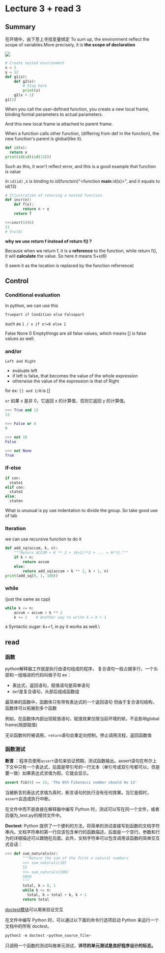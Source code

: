 # Lecture 3 + read 3

## Summary

在环境中，由下至上寻找变量绑定
To sum up, the environment reflect the scope of variables.More precisely, it is **the scope of declaration**

<img src="https://s2.loli.net/2022/08/02/SAJZKo3OzEIq19Q.png" ></a>
```py
# Create nested environment
x = 1
y = 12
def g1(x):
    def g2(x):
        # Stop here
        print(x)
    g2(x + 1)
g1(2)
```
When you call the user-defined function, you create a new local frame, binding formal parameters to actual parameters.

And this new local frame ia attached to parent frame.

When a function calls other function, (differing from def in the function), the new function's parent is global(like it).

```py
def id(x):
  return x
print(id(id)(id(13)))
```
Such as this, it won't reflect error, and this is a good example that function is value

in `id(id)` ,x is binding to id(functoin)"<function __main__.id(x)>", and it equals to id(13)

```py
# Illustration of returing a nested function.
def incr(n):
    def f(x):
        return n + x
    return f

>>>incr(5)(6)
11
# 5+x(6)
```
**why we use return f instead of return f() ?**

Because when we return f, it is a **reference** to the function, while return f(), it will **calculate** the value. So here it means 5+x(6)

(I seem it as the location is replaced by the function referrence)

## Control

### Conditional evaluation

In python, we can use this

`Truepart if Condition else Falsepart`

such as ```1 / x if x!=0 else 1```

False None 0 Emptythings are all false values, which means [] is false values as well.

### and/or

`Left and Right`

- evaluate left
- if left is false, that becomes the value of the whole expression
- otherwise the value of the expression is that of Right

for ex: `[] and 1/0`:is []

`or` 如果 x 是非 0，它返回 x 的计算值，否则它返回 y 的计算值。

```py
>>> True and 13
13

>>> False or 0
0

>>> not 10
False

>>> not None
True
```

### if-else

```py
if con:
  state1
elif con:
  state2
else:
  staten
```

What is unusual is py use indentation to divide the group. So take good use of tab

### Iteration

we can use recursive function to do it
```py
def add_sq(accum, k, n):
    """Return ACCUM + K ** 2 + (K+1)**2 + ... + N**2."""
    if k > n:
        return accum
    else:
        return add_sq(accum + k ** 2, k + 1, n)
print(add_sq(0, 1, 100))

```

### while

(just the same as cpp)
```py
while k <= n:
    accum = accum + k ** 2
    k += 1    # Another way to write k = k + 1
```

a Syntactic sugar: k+=1, in py it works as well.\

## read

### 函数

python解释器工作就是执行由语句组成的程序，
复合语句一般占据多行，一个头部和一组缩进的代码叫做子句
ex：
* 表达式，返回语句，赋值语句是简单语句
* `def`是复合语句，头部后组成函数组

最简单的函数中，函数体只有带有表达式的一个返回语句
但由于复合语句结构，函数体可以拓展到多个函数

例如，在函数体内部出现赋值语句，赋值效果仅限当前环境的帧，不会影响global frame(局部赋值)

无论函数何时被调用，`return`语句会重定向控制，停止调用流程，返回函数值

### 函数测试

**断言** ：程序员使用`assert`语句来验证预期，测试函数输出。assert语句在布尔上下文中只有一个表达式，后面是带引号的一行文本（单引号或双引号都可以，但是要一致）如果表达式求值为假，它就会显示。
```py
assert fib(8) == 13, 'The 8th Fibonacci number should be 13'
```
当被断言的表达式求值为真时，断言语句的执行没有任何效果。当它是假时，`assert`会造成执行中断。

在文件中而不是直接在解释器中编写 Python 时，测试可以写在同一个文件，或者后缀为_test.py的相邻文件中。

**Doctest**: Python 提供了一个便利的方法，将简单的测试直接写到函数的文档字符串内。文档字符串的第一行应该包含单行的函数描述，后面是一个空行。参数和行为的详细描述可以跟随在后面。此外，文档字符串可以包含调用该函数的简单交互式会话：

```py
>>> def sum_naturals(n):
        """Return the sum of the first n natural numbers
        >>> sum_naturals(10)
        55
        >>> sum_naturals(100)
        5050
        """
        total, k = 0, 1
        while k <= n:
          total, k = total + k, k + 1
        return total
```
[doctest模块](https://docs.python.org/zh-cn/3/library/doctest.html)可以用来验证交互

在文件中编写 Python 时，可以通过以下面的命令行选项启动 Python 来运行一个文档中的所有 doctest。

```py
python3 -m doctest <python_source_file>
```

只调用一个函数的测试叫做单元测试，**详尽的单元测试是良好程序设计的标志。**